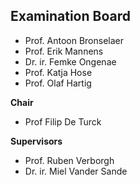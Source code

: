 ## Examination Board

* Prof. Antoon Bronselaer
* Prof. Erik Mannens
* Dr. ir. Femke Ongenae
* Prof. Katja Hose
* Prof. Olaf Hartig

**Chair**

* Prof Filip De Turck

**Supervisors**

* Prof. Ruben Verborgh
* Dr. ir. Miel Vander Sande
